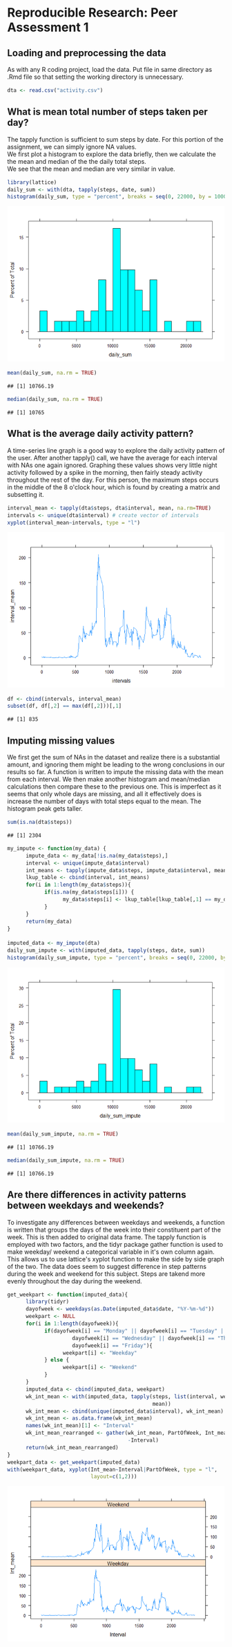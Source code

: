 # Reproducible Research: Peer Assessment 1


## Loading and preprocessing the data
As with any R coding project, load the data.
Put file in same directory as .Rmd file so that setting the working directory
is unnecessary.

```r
dta <- read.csv("activity.csv")
```


## What is mean total number of steps taken per day?
The tapply function is sufficient to sum steps by date. For this portion of the
assignment, we can simply ignore NA values.  
We first plot a histogram to explore the data briefly, then we calculate the 
the mean and median of the the daily total steps.  
We see that the mean and median are very similar in value.

```r
library(lattice)
daily_sum <- with(dta, tapply(steps, date, sum))
histogram(daily_sum, type = "percent", breaks = seq(0, 22000, by = 1000))
```

![](PA1_template_files/figure-html/Part2-1.png) 

```r
mean(daily_sum, na.rm = TRUE)
```

```
## [1] 10766.19
```

```r
median(daily_sum, na.rm = TRUE)
```

```
## [1] 10765
```

## What is the average daily activity pattern?
A time-series line graph is a good way to explore the daily activity pattern of 
the user. After another tapply() call, we have the average for each interval 
with NAs one again ignored. Graphing these values shows very little night 
activity followed by a spike in the morning, then fairly steady activity 
throughout the rest of the day. For this person, the maximum steps occurs in the
middle of the 8 o'clock hour, which is found by creating a matrix and subsetting 
it.

```r
interval_mean <- tapply(dta$steps, dta$interval, mean, na.rm=TRUE)
intervals <- unique(dta$interval) # create vector of intervals
xyplot(interval_mean~intervals, type = "l")
```

![](PA1_template_files/figure-html/Part3-1.png) 

```r
df <- cbind(intervals, interval_mean)
subset(df, df[,2] == max(df[,2]))[,1]
```

```
## [1] 835
```


## Imputing missing values
We first get the sum of NAs in the dataset and realize there is a substantial
amount, and ignoring them might be leading to the wrong conclusions in our
results so far. A function is written to impute the missing data with the mean
from each interval. We then make another histogram and mean/median calculations 
then compare these to the previous one. This is imperfect as it seems that only
whole days are missing, and all it effectively does is increase the number of
days with total steps equal to the mean. The histogram peak gets taller.

```r
sum(is.na(dta$steps))
```

```
## [1] 2304
```

```r
my_impute <- function(my_data) {
      impute_data <- my_data[!is.na(my_data$steps),]
      interval <- unique(impute_data$interval)
      int_means <- tapply(impute_data$steps, impute_data$interval, mean)
      lkup_table <- cbind(interval, int_means)
      for(i in 1:length(my_data$steps)){
            if(is.na(my_data$steps[i])) {
                  my_data$steps[i] <- lkup_table[lkup_table[,1] == my_data$interval[i]][2]
            }
      }
      return(my_data)
}

imputed_data <- my_impute(dta)
daily_sum_impute <- with(imputed_data, tapply(steps, date, sum))
histogram(daily_sum_impute, type = "percent", breaks = seq(0, 22000, by = 1000))
```

![](PA1_template_files/figure-html/Part4-1.png) 

```r
mean(daily_sum_impute, na.rm = TRUE)
```

```
## [1] 10766.19
```

```r
median(daily_sum_impute, na.rm = TRUE)
```

```
## [1] 10766.19
```

## Are there differences in activity patterns between weekdays and weekends?
To investigate any differences between weekdays and weekends, a function is 
written that groups the days of the week into their constituent part of the
week. This is then added to original data frame. The tapply function is employed
with two factors, and the tidyr package gather function is used to make weekday/
weekend a categorical variable in it's own column again. This allows us to use 
lattice's xyplot function to make the side by side graph of the two. The data
does seem to suggest difference in step patterns during the week and weekend for 
this subject. Steps are takend more evenly throughout the day during the 
weekend.

```r
get_weekpart <- function(imputed_data){
      library(tidyr)
      dayofweek <- weekdays(as.Date(imputed_data$date, "%Y-%m-%d"))
      weekpart <- NULL
      for(i in 1:length(dayofweek)){
            if(dayofweek[i] == "Monday" || dayofweek[i] == "Tuesday" || 
                     dayofweek[i] == "Wednesday" || dayofweek[i] == "Thursday" ||
                     dayofweek[i] == "Friday"){
                  weekpart[i] <- "Weekday"
            } else {
                  weekpart[i] <- "Weekend"
            }
      }
      imputed_data <- cbind(imputed_data, weekpart)
      wk_int_mean <- with(imputed_data, tapply(steps, list(interval, weekpart),
                                               mean))
      wk_int_mean <- cbind(unique(imputed_data$interval), wk_int_mean)
      wk_int_mean <- as.data.frame(wk_int_mean)
      names(wk_int_mean)[1] <- "Interval"
      wk_int_mean_rearranged <- gather(wk_int_mean, PartOfWeek, Int_mean, 
                                       -Interval)
      return(wk_int_mean_rearranged)
}
weekpart_data <- get_weekpart(imputed_data)
with(weekpart_data, xyplot(Int_mean~Interval|PartOfWeek, type = "l",
                           layout=c(1,2)))
```

![](PA1_template_files/figure-html/Part5-1.png) 


